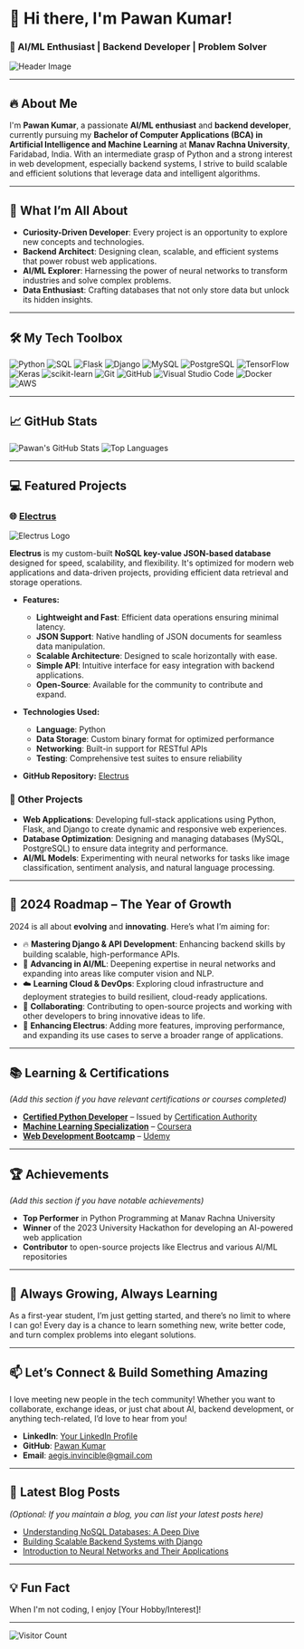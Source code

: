 # 👋 Hi there, I'm Pawan Kumar!

### 🚀 AI/ML Enthusiast | Backend Developer | Problem Solver

![Header Image](https://github.com/embrake/Electrus/blob/main/header.png?raw=true) <!-- Replace with your actual header image URL -->

---

## 🔥 About Me

I'm **Pawan Kumar**, a passionate **AI/ML enthusiast** and **backend developer**, currently pursuing my **Bachelor of Computer Applications (BCA) in Artificial Intelligence and Machine Learning** at **Manav Rachna University**, Faridabad, India. With an intermediate grasp of Python and a strong interest in web development, especially backend systems, I strive to build scalable and efficient solutions that leverage data and intelligent algorithms.

---

## 🌟 What I’m All About

- **Curiosity-Driven Developer**: Every project is an opportunity to explore new concepts and technologies.
- **Backend Architect**: Designing clean, scalable, and efficient systems that power robust web applications.
- **AI/ML Explorer**: Harnessing the power of neural networks to transform industries and solve complex problems.
- **Data Enthusiast**: Crafting databases that not only store data but unlock its hidden insights.

---

## 🛠️ My Tech Toolbox

![Python](https://img.shields.io/badge/Python-3776AB?style=for-the-badge&logo=python&logoColor=white)
![SQL](https://img.shields.io/badge/SQL-4479A1?style=for-the-badge&logo=sql&logoColor=white)
![Flask](https://img.shields.io/badge/Flask-000000?style=for-the-badge&logo=flask&logoColor=white)
![Django](https://img.shields.io/badge/Django-092E20?style=for-the-badge&logo=django&logoColor=white)
![MySQL](https://img.shields.io/badge/MySQL-4479A1?style=for-the-badge&logo=mysql&logoColor=white)
![PostgreSQL](https://img.shields.io/badge/PostgreSQL-336791?style=for-the-badge&logo=postgresql&logoColor=white)
![TensorFlow](https://img.shields.io/badge/TensorFlow-FF6F00?style=for-the-badge&logo=tensorflow&logoColor=white)
![Keras](https://img.shields.io/badge/Keras-D00000?style=for-the-badge&logo=keras&logoColor=white)
![scikit-learn](https://img.shields.io/badge/scikit--learn-F7931E?style=for-the-badge&logo=scikit-learn&logoColor=white)
![Git](https://img.shields.io/badge/Git-F05032?style=for-the-badge&logo=git&logoColor=white)
![GitHub](https://img.shields.io/badge/GitHub-181717?style=for-the-badge&logo=github&logoColor=white)
![Visual Studio Code](https://img.shields.io/badge/VS%20Code-007ACC?style=for-the-badge&logo=visual-studio-code&logoColor=white)
![Docker](https://img.shields.io/badge/Docker-2496ED?style=for-the-badge&logo=docker&logoColor=white)
![AWS](https://img.shields.io/badge/AWS-232F3E?style=for-the-badge&logo=amazon-aws&logoColor=white)

---

## 📈 GitHub Stats

![Pawan's GitHub Stats](https://github-readme-stats.vercel.app/api?username=embrake&show_icons=true&theme=radical)
![Top Languages](https://github-readme-stats.vercel.app/api/top-langs/?username=embrake&layout=compact&theme=radical)

---

## 💻 Featured Projects

### 🌐 [**Electrus**](https://github.com/embrake/Electrus)
![Electrus Logo](https://github.com/embrake/Electrus/blob/main/logo.png?raw=true) <!-- Replace with actual logo if available -->

**Electrus** is my custom-built **NoSQL key-value JSON-based database** designed for speed, scalability, and flexibility. It's optimized for modern web applications and data-driven projects, providing efficient data retrieval and storage operations.

- **Features:**
  - **Lightweight and Fast**: Efficient data operations ensuring minimal latency.
  - **JSON Support**: Native handling of JSON documents for seamless data manipulation.
  - **Scalable Architecture**: Designed to scale horizontally with ease.
  - **Simple API**: Intuitive interface for easy integration with backend applications.
  - **Open-Source**: Available for the community to contribute and expand.

- **Technologies Used:**
  - **Language**: Python
  - **Data Storage**: Custom binary format for optimized performance
  - **Networking**: Built-in support for RESTful APIs
  - **Testing**: Comprehensive test suites to ensure reliability

- **GitHub Repository:** [Electrus](https://github.com/embrake/Electrus)

### 🔗 Other Projects

- **Web Applications**: Developing full-stack applications using Python, Flask, and Django to create dynamic and responsive web experiences.
- **Database Optimization**: Designing and managing databases (MySQL, PostgreSQL) to ensure data integrity and performance.
- **AI/ML Models**: Experimenting with neural networks for tasks like image classification, sentiment analysis, and natural language processing.

---

## 🎯 2024 Roadmap – The Year of Growth

2024 is all about **evolving** and **innovating**. Here’s what I’m aiming for:

- 🔥 **Mastering Django & API Development**: Enhancing backend skills by building scalable, high-performance APIs.
- 🧠 **Advancing in AI/ML**: Deepening expertise in neural networks and expanding into areas like computer vision and NLP.
- ☁️ **Learning Cloud & DevOps**: Exploring cloud infrastructure and deployment strategies to build resilient, cloud-ready applications.
- 🤝 **Collaborating**: Contributing to open-source projects and working with other developers to bring innovative ideas to life.
- 🚀 **Enhancing Electrus**: Adding more features, improving performance, and expanding its use cases to serve a broader range of applications.

---

## 📚 Learning & Certifications

*(Add this section if you have relevant certifications or courses completed)*

- **[Certified Python Developer](#)** – Issued by [Certification Authority](#)
- **[Machine Learning Specialization](#)** – [Coursera](https://www.coursera.org/specializations/machine-learning)
- **[Web Development Bootcamp](#)** – [Udemy](https://www.udemy.com/course/web-development-bootcamp)

---

## 🏆 Achievements

*(Add this section if you have notable achievements)*

- **Top Performer** in Python Programming at Manav Rachna University
- **Winner** of the 2023 University Hackathon for developing an AI-powered web application
- **Contributor** to open-source projects like Electrus and various AI/ML repositories

---

## 🌱 Always Growing, Always Learning

As a first-year student, I’m just getting started, and there’s no limit to where I can go! Every day is a chance to learn something new, write better code, and turn complex problems into elegant solutions.

---

## 📫 Let’s Connect & Build Something Amazing

I love meeting new people in the tech community! Whether you want to collaborate, exchange ideas, or just chat about AI, backend development, or anything tech-related, I’d love to hear from you!

- **LinkedIn**: [Your LinkedIn Profile](https://www.linkedin.com/in/pawan-kumar-672356327?utm_source=share&utm_campaign=share_via&utm_content=profile&utm_medium=android_app) <!-- Replace with your actual link -->
- **GitHub**: [Pawan Kumar](https://github.com/embrake)
- **Email**: aegis.invincible@gmail.com <!-- Replace with your actual email -->

---

## 📝 Latest Blog Posts

*(Optional: If you maintain a blog, you can list your latest posts here)*

- [Understanding NoSQL Databases: A Deep Dive](#)
- [Building Scalable Backend Systems with Django](#)
- [Introduction to Neural Networks and Their Applications](#)

---

## 💡 Fun Fact

When I'm not coding, I enjoy [Your Hobby/Interest]!

---

![Visitor Count](https://visitor-badge.glitch.me/badge?page_id=embrake)

